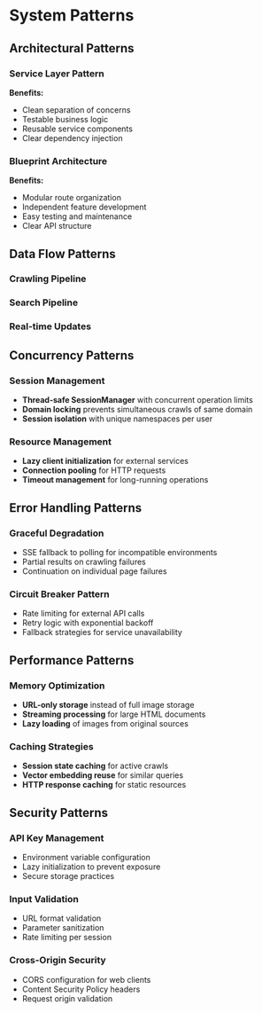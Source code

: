 # System Patterns

## Architectural Patterns

### Service Layer Pattern


**Benefits:**
- Clean separation of concerns
- Testable business logic
- Reusable service components
- Clear dependency injection

### Blueprint Architecture


**Benefits:**
- Modular route organization
- Independent feature development
- Easy testing and maintenance
- Clear API structure

## Data Flow Patterns

### Crawling Pipeline


### Search Pipeline


### Real-time Updates


## Concurrency Patterns

### Session Management
- **Thread-safe SessionManager** with concurrent operation limits
- **Domain locking** prevents simultaneous crawls of same domain
- **Session isolation** with unique namespaces per user

### Resource Management
- **Lazy client initialization** for external services
- **Connection pooling** for HTTP requests
- **Timeout management** for long-running operations

## Error Handling Patterns

### Graceful Degradation
- SSE fallback to polling for incompatible environments
- Partial results on crawling failures
- Continuation on individual page failures

### Circuit Breaker Pattern
- Rate limiting for external API calls
- Retry logic with exponential backoff
- Fallback strategies for service unavailability

## Performance Patterns

### Memory Optimization
- **URL-only storage** instead of full image storage
- **Streaming processing** for large HTML documents
- **Lazy loading** of images from original sources

### Caching Strategies
- **Session state caching** for active crawls
- **Vector embedding reuse** for similar queries
- **HTTP response caching** for static resources

## Security Patterns

### API Key Management
- Environment variable configuration
- Lazy initialization to prevent exposure
- Secure storage practices

### Input Validation
- URL format validation
- Parameter sanitization
- Rate limiting per session

### Cross-Origin Security
- CORS configuration for web clients
- Content Security Policy headers
- Request origin validation